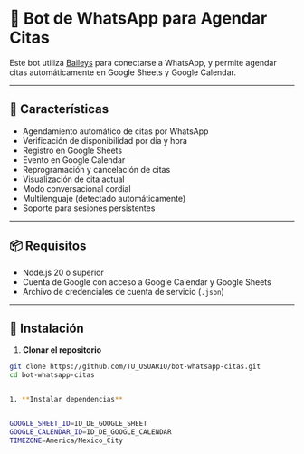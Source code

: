 # 🤖 Bot de WhatsApp para Agendar Citas

Este bot utiliza [Baileys](https://github.com/WhiskeySockets/Baileys) para conectarse a WhatsApp, y permite agendar citas automáticamente en Google Sheets y Google Calendar.

---

## 🚀 Características

- Agendamiento automático de citas por WhatsApp
- Verificación de disponibilidad por día y hora
- Registro en Google Sheets
- Evento en Google Calendar
- Reprogramación y cancelación de citas
- Visualización de cita actual
- Modo conversacional cordial
- Multilenguaje (detectado automáticamente)
- Soporte para sesiones persistentes

---

## 📦 Requisitos

- Node.js 20 o superior
- Cuenta de Google con acceso a Google Calendar y Google Sheets
- Archivo de credenciales de cuenta de servicio (`.json`)

---

## 🔧 Instalación

1. **Clonar el repositorio**

```bash
git clone https://github.com/TU_USUARIO/bot-whatsapp-citas.git
cd bot-whatsapp-citas


1. **Instalar dependencias**


GOOGLE_SHEET_ID=ID_DE_GOOGLE_SHEET
GOOGLE_CALENDAR_ID=ID_DE_GOOGLE_CALENDAR
TIMEZONE=America/Mexico_City
